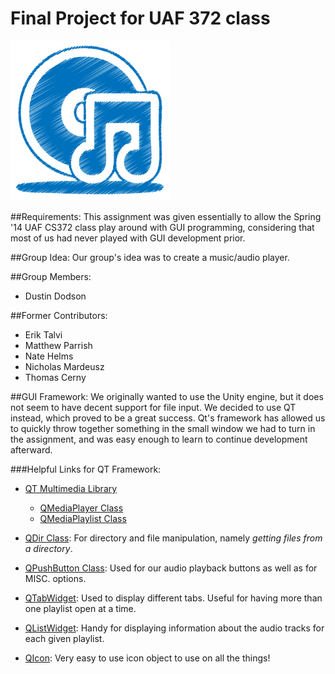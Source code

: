 Final Project for UAF 372 class
===============================
![MainIcon](https://raw.githubusercontent.com/FizzyGalacticus/MusicPlayer/master/icons/mainWindowIcon.png)

##Requirements:
This assignment was given essentially to allow the Spring '14 UAF CS372 class play around with GUI programming, considering that most of us had never played with GUI development prior.

##Group Idea:
Our group's idea was to create a music/audio player.

##Group Members:
*	Dustin Dodson

##Former Contributors:
*	Erik Talvi
*	Matthew Parrish
*	Nate Helms
*	Nicholas Mardeusz
*	Thomas Cerny

##GUI Framework:
We originally wanted to use the Unity engine, but it does not seem to have decent support for file input. We decided to use QT instead, which proved to be a great success. Qt's framework has allowed us to quickly throw together something in the small window we had to turn in the assignment, and was easy enough to learn to continue development afterward.

###Helpful Links for QT Framework:
*	[QT Multimedia Library](http://qt-project.org/doc/qt-5/qtmultimedia-index.html)
	-	[QMediaPlayer Class](http://qt-project.org/doc/qt-5/qmediaplayer.html)
	-	[QMediaPlaylist Class](http://qt-project.org/doc/qt-5/qmediaplaylist.html)
	
*	[QDir Class](http://qt-project.org/doc/qt-4.8/qdir.html): For directory and file manipulation, namely *getting files from a directory*.

*	[QPushButton Class](http://qt-project.org/doc/qt-5/QPushButton.html): Used for our audio playback buttons as well as for MISC. options.

*	[QTabWidget](http://qt-project.org/doc/qt-5/qtabwidget.html): Used to display different tabs. Useful for having more than one playlist open at a time.

*	[QListWidget](http://qt-project.org/doc/qt-5/qlistwidget.html): Handy for displaying information about the audio tracks for each given playlist.

*	[QIcon](http://qt-project.org/doc/qt-5/qicon.html): Very easy to use icon object to use on all the things!